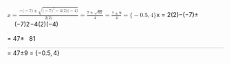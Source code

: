 <span class="katex"><span class="katex-mathml"><math xmlns="http://www.w3.org/1998/Math/MathML"><semantics><mrow><mi>x</mi><mo>=</mo><mfrac><mrow><mo>−</mo><mo stretchy="false">(</mo><mo>−</mo><mn>7</mn><mo stretchy="false">)</mo><mo>±</mo><msqrt><mrow><mo stretchy="false">(</mo><mo>−</mo><mn>7</mn><msup><mo stretchy="false">)</mo><mn>2</mn></msup><mo>−</mo><mn>4</mn><mo stretchy="false">(</mo><mn>2</mn><mo stretchy="false">)</mo><mo stretchy="false">(</mo><mo>−</mo><mn>4</mn><mo stretchy="false">)</mo></mrow></msqrt></mrow><mrow><mn>2</mn><mo stretchy="false">(</mo><mn>2</mn><mo stretchy="false">)</mo></mrow></mfrac><mo>=</mo><mfrac><mrow><mn>7</mn><mo>±</mo><msqrt><mn>81</mn></msqrt></mrow><mn>4</mn></mfrac><mo>=</mo><mfrac><mrow><mn>7</mn><mo>±</mo><mn>9</mn></mrow><mn>4</mn></mfrac><mo>=</mo><mo stretchy="false">{</mo><mo>−</mo><mn>0.5</mn><mo separator="true">,</mo><mn>4</mn><mo stretchy="false">}</mo></mrow><annotation encoding="application/x-tex">x=\frac{-(-7)\pm\sqrt{(-7)^2-4(2)(-4)}}{2(2)}=\frac{7\pm\sqrt{81}}{4}=\frac{7\pm9}{4}=\{-0.5,4\}</annotation></semantics></math></span><span class="katex-html" aria-hidden="true"><span class="base"><span class="strut" style="height:0.43056em;vertical-align:0em;"></span><span class="mord mathnormal">x</span><span class="mspace" style="margin-right:0.2777777777777778em;"></span><span class="mrel">=</span><span class="mspace" style="margin-right:0.2777777777777778em;"></span></span><span class="base"><span class="strut" style="height:1.8496000000000001em;vertical-align:-0.52em;"></span><span class="mord"><span class="mopen nulldelimiter"></span><span class="mfrac"><span class="vlist-t vlist-t2"><span class="vlist-r"><span class="vlist" style="height:1.3296000000000001em;"><span style="top:-2.655em;"><span class="pstrut" style="height:3em;"></span><span class="sizing reset-size6 size3 mtight"><span class="mord mtight"><span class="mord mtight">2</span><span class="mopen mtight">(</span><span class="mord mtight">2</span><span class="mclose mtight">)</span></span></span></span><span style="top:-3.23em;"><span class="pstrut" style="height:3em;"></span><span class="frac-line" style="border-bottom-width:0.04em;"></span></span><span style="top:-3.6037625em;"><span class="pstrut" style="height:3em;"></span><span class="sizing reset-size6 size3 mtight"><span class="mord mtight"><span class="mord mtight">−</span><span class="mopen mtight">(</span><span class="mord mtight">−</span><span class="mord mtight">7</span><span class="mclose mtight">)</span><span class="mbin mtight">±</span><span class="mord sqrt mtight"><span class="vlist-t vlist-t2"><span class="vlist-r"><span class="vlist" style="height:1.0369107142857144em;"><span class="svg-align" style="top:-3.428571428571429em;"><span class="pstrut" style="height:3.428571428571429em;"></span><span class="mord mtight" style="padding-left:1.19em;"><span class="mopen mtight">(</span><span class="mord mtight">−</span><span class="mord mtight">7</span><span class="mclose mtight"><span class="mclose mtight">)</span><span class="msupsub"><span class="vlist-t"><span class="vlist-r"><span class="vlist" style="height:0.7463142857142857em;"><span style="top:-2.786em;margin-right:0.07142857142857144em;"><span class="pstrut" style="height:2.5em;"></span><span class="sizing reset-size3 size1 mtight"><span class="mord mtight">2</span></span></span></span></span></span></span></span><span class="mbin mtight">−</span><span class="mord mtight">4</span><span class="mopen mtight">(</span><span class="mord mtight">2</span><span class="mclose mtight">)</span><span class="mopen mtight">(</span><span class="mord mtight">−</span><span class="mord mtight">4</span><span class="mclose mtight">)</span></span></span><span style="top:-3.0089107142857143em;"><span class="pstrut" style="height:3.428571428571429em;"></span><span class="hide-tail mtight" style="min-width:0.853em;height:1.5428571428571431em;"><svg width='400em' height='1.5428571428571431em' viewBox='0 0 400000 1080' preserveAspectRatio='xMinYMin slice'><path d='M95,702
c-2.7,0,-7.17,-2.7,-13.5,-8c-5.8,-5.3,-9.5,-10,-9.5,-14
c0,-2,0.3,-3.3,1,-4c1.3,-2.7,23.83,-20.7,67.5,-54
c44.2,-33.3,65.8,-50.3,66.5,-51c1.3,-1.3,3,-2,5,-2c4.7,0,8.7,3.3,12,10
s173,378,173,378c0.7,0,35.3,-71,104,-213c68.7,-142,137.5,-285,206.5,-429
c69,-144,104.5,-217.7,106.5,-221
l0 -0
c5.3,-9.3,12,-14,20,-14
H400000v40H845.2724
s-225.272,467,-225.272,467s-235,486,-235,486c-2.7,4.7,-9,7,-19,7
c-6,0,-10,-1,-12,-3s-194,-422,-194,-422s-65,47,-65,47z
M834 80h400000v40h-400000z'/></svg></span></span></span><span class="vlist-s">​</span></span><span class="vlist-r"><span class="vlist" style="height:0.4196607142857143em;"><span></span></span></span></span></span></span></span></span></span><span class="vlist-s">​</span></span><span class="vlist-r"><span class="vlist" style="height:0.52em;"><span></span></span></span></span></span><span class="mclose nulldelimiter"></span></span><span class="mspace" style="margin-right:0.2777777777777778em;"></span><span class="mrel">=</span><span class="mspace" style="margin-right:0.2777777777777778em;"></span></span><span class="base"><span class="strut" style="height:1.3829999999999998em;vertical-align:-0.345em;"></span><span class="mord"><span class="mopen nulldelimiter"></span><span class="mfrac"><span class="vlist-t vlist-t2"><span class="vlist-r"><span class="vlist" style="height:1.0379999999999998em;"><span style="top:-2.6550000000000002em;"><span class="pstrut" style="height:3em;"></span><span class="sizing reset-size6 size3 mtight"><span class="mord mtight"><span class="mord mtight">4</span></span></span></span><span style="top:-3.23em;"><span class="pstrut" style="height:3em;"></span><span class="frac-line" style="border-bottom-width:0.04em;"></span></span><span style="top:-3.3990085em;"><span class="pstrut" style="height:3em;"></span><span class="sizing reset-size6 size3 mtight"><span class="mord mtight"><span class="mord mtight">7</span><span class="mbin mtight">±</span><span class="mord sqrt mtight"><span class="vlist-t vlist-t2"><span class="vlist-r"><span class="vlist" style="height:0.912845em;"><span class="svg-align" style="top:-3em;"><span class="pstrut" style="height:3em;"></span><span class="mord mtight" style="padding-left:0.833em;"><span class="mord mtight">8</span><span class="mord mtight">1</span></span></span><span style="top:-2.872845em;"><span class="pstrut" style="height:3em;"></span><span class="hide-tail mtight" style="min-width:0.853em;height:1.08em;"><svg width='400em' height='1.08em' viewBox='0 0 400000 1080' preserveAspectRatio='xMinYMin slice'><path d='M95,702
c-2.7,0,-7.17,-2.7,-13.5,-8c-5.8,-5.3,-9.5,-10,-9.5,-14
c0,-2,0.3,-3.3,1,-4c1.3,-2.7,23.83,-20.7,67.5,-54
c44.2,-33.3,65.8,-50.3,66.5,-51c1.3,-1.3,3,-2,5,-2c4.7,0,8.7,3.3,12,10
s173,378,173,378c0.7,0,35.3,-71,104,-213c68.7,-142,137.5,-285,206.5,-429
c69,-144,104.5,-217.7,106.5,-221
l0 -0
c5.3,-9.3,12,-14,20,-14
H400000v40H845.2724
s-225.272,467,-225.272,467s-235,486,-235,486c-2.7,4.7,-9,7,-19,7
c-6,0,-10,-1,-12,-3s-194,-422,-194,-422s-65,47,-65,47z
M834 80h400000v40h-400000z'/></svg></span></span></span><span class="vlist-s">​</span></span><span class="vlist-r"><span class="vlist" style="height:0.12715500000000002em;"><span></span></span></span></span></span></span></span></span></span><span class="vlist-s">​</span></span><span class="vlist-r"><span class="vlist" style="height:0.345em;"><span></span></span></span></span></span><span class="mclose nulldelimiter"></span></span><span class="mspace" style="margin-right:0.2777777777777778em;"></span><span class="mrel">=</span><span class="mspace" style="margin-right:0.2777777777777778em;"></span></span><span class="base"><span class="strut" style="height:1.190108em;vertical-align:-0.345em;"></span><span class="mord"><span class="mopen nulldelimiter"></span><span class="mfrac"><span class="vlist-t vlist-t2"><span class="vlist-r"><span class="vlist" style="height:0.845108em;"><span style="top:-2.6550000000000002em;"><span class="pstrut" style="height:3em;"></span><span class="sizing reset-size6 size3 mtight"><span class="mord mtight"><span class="mord mtight">4</span></span></span></span><span style="top:-3.23em;"><span class="pstrut" style="height:3em;"></span><span class="frac-line" style="border-bottom-width:0.04em;"></span></span><span style="top:-3.394em;"><span class="pstrut" style="height:3em;"></span><span class="sizing reset-size6 size3 mtight"><span class="mord mtight"><span class="mord mtight">7</span><span class="mbin mtight">±</span><span class="mord mtight">9</span></span></span></span></span><span class="vlist-s">​</span></span><span class="vlist-r"><span class="vlist" style="height:0.345em;"><span></span></span></span></span></span><span class="mclose nulldelimiter"></span></span><span class="mspace" style="margin-right:0.2777777777777778em;"></span><span class="mrel">=</span><span class="mspace" style="margin-right:0.2777777777777778em;"></span></span><span class="base"><span class="strut" style="height:1em;vertical-align:-0.25em;"></span><span class="mopen">{</span><span class="mord">−</span><span class="mord">0</span><span class="mord">.</span><span class="mord">5</span><span class="mpunct">,</span><span class="mspace" style="margin-right:0.16666666666666666em;"></span><span class="mord">4</span><span class="mclose">}</span></span></span></span>